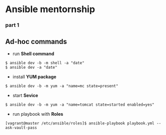 # Ansible mentornship
### part 1

## Ad-hoc commands
* run **Shell command**
```shell
$ ansible dev -b -m shell -a "date"
$ ansible dev -a "date"
```

* install **YUM package**
```shell
$ ansible dev -b -m yum -a "name=mc state=present"
```

* start **Sevice**
```shell
$ ansible dev -b -m yum -a "name=tomcat state=started enabled=yes"
```



* run playbook with **Roles**
```shell
[vagrant@master /etc/ansible/roles]$ ansible-playbook playbook.yml --ask-vault-pass
```
